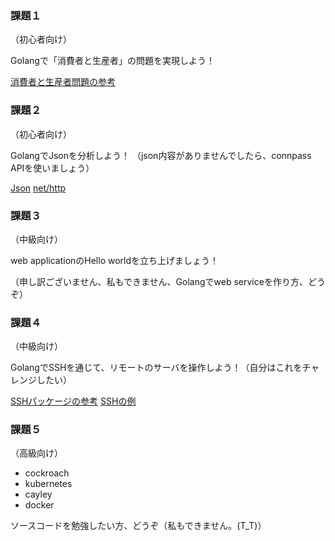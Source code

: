 ### 課題１
（初心者向け）

Golangで「消費者と生産者」の問題を実現しよう！

[消費者と生産者問題の参考](http://www.weblio.jp/wkpja/content/%E3%82%BB%E3%83%9E%E3%83%95%E3%82%A9_%E4%BE%8B%3A+%E7%94%9F%E7%94%A3%E8%80%85/%E6%B6%88%E8%B2%BB%E8%80%85%E5%95%8F%E9%A1%8C)

### 課題２
（初心者向け）

GolangでJsonを分析しよう！
（json内容がありませんでしたら、connpass APIを使いましょう）

[Json](https://gobyexample.com/json)
[net/http](http://golang.org/pkg/net/http/)

### 課題３
（中級向け）

web applicationのHello worldを立ち上げましょう！

（申し訳ございません、私もできません、Golangでweb serviceを作り方、どうぞ）

### 課題４
（中級向け）

GolangでSSHを通じて、リモートのサーバを操作しよう！（自分はこれをチャレンジしたい）

[SSHパッケージの参考](https://godoc.org/code.google.com/p/go.crypto/ssh)
[SSHの例](http://kukuruku.co/hub/golang/ssh-commands-execution-on-hundreds-of-servers-via-go)

### 課題５

（高級向け）

* cockroach
* kubernetes
* cayley
* docker

ソースコードを勉強したい方、どうぞ（私もできません。(T_T)）


